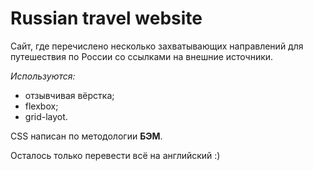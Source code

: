 # Russian travel website

Сайт, где перечислено несколько захватывающих направлений для путешествия по России со ссылками на внешние источники.

_Используются:_
* отзывчивая вёрстка;
* flexbox;
* grid-layot.

CSS написан по методологии __БЭМ__.

Осталось только перевести всё на английский :)

